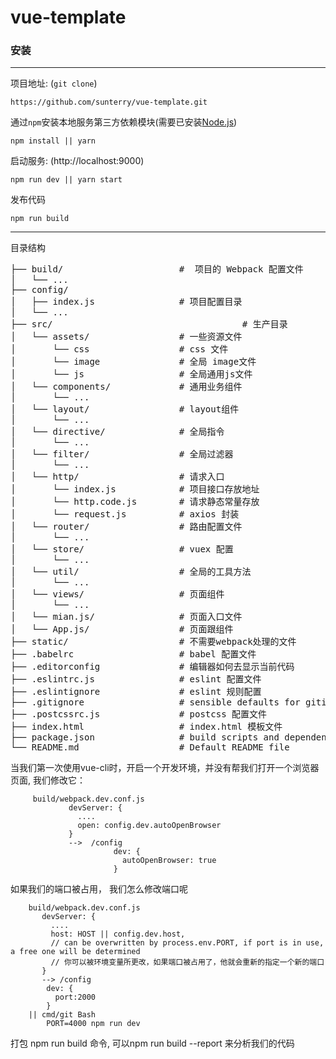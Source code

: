 # vue-template

### 安装

***
项目地址: (`git clone`)
```shell
https://github.com/sunterry/vue-template.git
```
通过`npm`安装本地服务第三方依赖模块(需要已安装[Node.js](https://nodejs.org/))

```
npm install || yarn
```
启动服务: (http://localhost:9000)

```
npm run dev || yarn start
```
发布代码

```
npm run build
```
***
目录结构

<pre>
├── build/                      #  项目的 Webpack 配置文件
│   └── ...
├── config/
│   ├── index.js                # 项目配置目录
│   └── ...
├── src/						            # 生产目录
│   └── assets/                 # 一些资源文件
│       └── css                 # css 文件
│       └── image               # 全局 image文件
│       └── js                  # 全局通用js文件
│   └── components/             # 通用业务组件
│       └── ...
│   └── layout/                 # layout组件
│       └── ...
│   └── directive/              # 全局指令
│       └── ...
│   └── filter/                 # 全局过滤器
│       └── ...
│   └── http/                   # 请求入口
│       └── index.js            # 项目接口存放地址
│       └── http.code.js        # 请求静态常量存放
│       └── request.js          # axios 封装
│   └── router/                 # 路由配置文件
│       └── ...
│   └── store/                  # vuex 配置
│       └── ...
│   └── util/                   # 全局的工具方法
│       └── ...
│   └── views/                  # 页面组件
│       └── ...
│   └── mian.js/                # 页面入口文件
│   └── App.js/                 # 页面跟组件
├── static/                     # 不需要webpack处理的文件
├── .babelrc                    # babel 配置文件
├── .editorconfig               # 编辑器如何去显示当前代码
├── .eslintrc.js                # eslint 配置文件
├── .eslintignore               # eslint 规则配置
├── .gitignore                  # sensible defaults for gitignore
├── .postcssrc.js               # postcss 配置文件
├── index.html                  # index.html 模板文件
├── package.json                # build scripts and dependencies
└── README.md                   # Default README file
</pre>


当我们第一次使用vue-cli时，开启一个开发环境，并没有帮我们打开一个浏览器页面, 我们修改它：

```
     build/webpack.dev.conf.js
             devServer: {
               ....
               open: config.dev.autoOpenBrowser
             }
             -->  /config
                       dev: {
                         autoOpenBrowser: true
                       }

 ```

如果我们的端口被占用， 我们怎么修改端口呢

```
    build/webpack.dev.conf.js
       devServer: {
         ....
         host: HOST || config.dev.host,
         // can be overwritten by process.env.PORT, if port is in use, a free one will be determined
         // 你可以被环境变量所更改，如果端口被占用了，他就会重新的指定一个新的端口
       }
       --> /config
        dev: {
          port:2000
        }
    || cmd/git Bash
        PORT=4000 npm run dev

```

打包  npm run build 命令, 可以npm run build --report 来分析我们的代码
